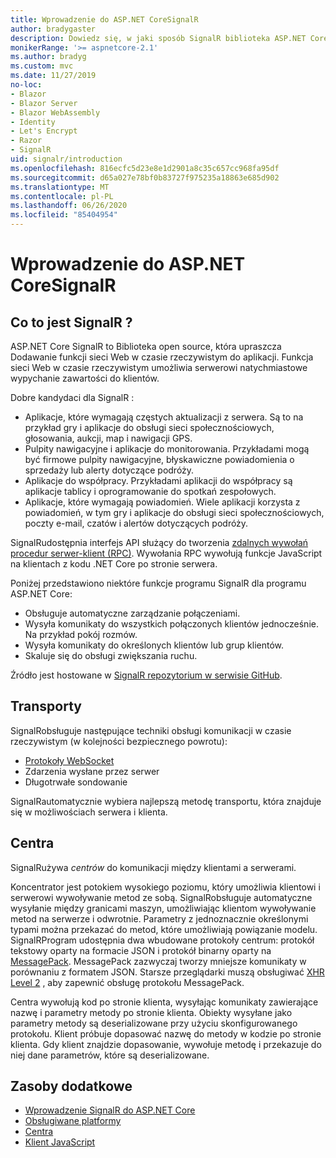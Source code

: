 ```yaml
---
title: Wprowadzenie do ASP.NET CoreSignalR
author: bradygaster
description: Dowiedz się, w jaki sposób SignalR biblioteka ASP.NET Core upraszcza Dodawanie funkcji w czasie rzeczywistym do aplikacji.
monikerRange: '>= aspnetcore-2.1'
ms.author: bradyg
ms.custom: mvc
ms.date: 11/27/2019
no-loc:
- Blazor
- Blazor Server
- Blazor WebAssembly
- Identity
- Let's Encrypt
- Razor
- SignalR
uid: signalr/introduction
ms.openlocfilehash: 816ecfc5d23e8e1d2901a8c35c657cc968fa95df
ms.sourcegitcommit: d65a027e78bf0b83727f975235a18863e685d902
ms.translationtype: MT
ms.contentlocale: pl-PL
ms.lasthandoff: 06/26/2020
ms.locfileid: "85404954"
---
```

# <a name="introduction-to-aspnet-core-signalr"></a>Wprowadzenie do ASP.NET CoreSignalR

## <a name="what-is-signalr"></a>Co to jest SignalR ?

ASP.NET Core SignalR to Biblioteka open source, która upraszcza Dodawanie funkcji sieci Web w czasie rzeczywistym do aplikacji. Funkcja sieci Web w czasie rzeczywistym umożliwia serwerowi natychmiastowe wypychanie zawartości do klientów.

Dobre kandydaci dla SignalR :

* Aplikacje, które wymagają częstych aktualizacji z serwera. Są to na przykład gry i aplikacje do obsługi sieci społecznościowych, głosowania, aukcji, map i nawigacji GPS.
* Pulpity nawigacyjne i aplikacje do monitorowania. Przykładami mogą być firmowe pulpity nawigacyjne, błyskawiczne powiadomienia o sprzedaży lub alerty dotyczące podróży.
* Aplikacje do współpracy. Przykładami aplikacji do współpracy są aplikacje tablicy i oprogramowanie do spotkań zespołowych.
* Aplikacje, które wymagają powiadomień. Wiele aplikacji korzysta z powiadomień, w tym gry i aplikacje do obsługi sieci społecznościowych, poczty e-mail, czatów i alertów dotyczących podróży.

SignalRudostępnia interfejs API służący do tworzenia [zdalnych wywołań procedur serwer-klient (RPC)](https://wikipedia.org/wiki/Remote_procedure_call). Wywołania RPC wywołują funkcje JavaScript na klientach z kodu .NET Core po stronie serwera.

Poniżej przedstawiono niektóre funkcje programu SignalR dla programu ASP.NET Core:

* Obsługuje automatyczne zarządzanie połączeniami.
* Wysyła komunikaty do wszystkich połączonych klientów jednocześnie. Na przykład pokój rozmów.
* Wysyła komunikaty do określonych klientów lub grup klientów.
* Skaluje się do obsługi zwiększania ruchu.

Źródło jest hostowane w [ SignalR repozytorium w serwisie GitHub](https://github.com/dotnet/AspNetCore/tree/master/src/SignalR).

## <a name="transports"></a>Transporty

SignalRobsługuje następujące techniki obsługi komunikacji w czasie rzeczywistym (w kolejności bezpiecznego powrotu):

* [Protokoły WebSocket](https://tools.ietf.org/html/rfc7118)
* Zdarzenia wysłane przez serwer
* Długotrwałe sondowanie

SignalRautomatycznie wybiera najlepszą metodę transportu, która znajduje się w możliwościach serwera i klienta.

## <a name="hubs"></a>Centra

SignalRużywa *centrów* do komunikacji między klientami a serwerami.

Koncentrator jest potokiem wysokiego poziomu, który umożliwia klientowi i serwerowi wywoływanie metod ze sobą. SignalRobsługuje automatyczne wysyłanie między granicami maszyn, umożliwiając klientom wywoływanie metod na serwerze i odwrotnie. Parametry z jednoznacznie określonymi typami można przekazać do metod, które umożliwiają powiązanie modelu. SignalRProgram udostępnia dwa wbudowane protokoły centrum: protokół tekstowy oparty na formacie JSON i protokół binarny oparty na [MessagePack](https://msgpack.org/).  MessagePack zazwyczaj tworzy mniejsze komunikaty w porównaniu z formatem JSON. Starsze przeglądarki muszą obsługiwać [XHR Level 2](https://caniuse.com/#feat=xhr2) , aby zapewnić obsługę protokołu MessagePack.

Centra wywołują kod po stronie klienta, wysyłając komunikaty zawierające nazwę i parametry metody po stronie klienta. Obiekty wysyłane jako parametry metody są deserializowane przy użyciu skonfigurowanego protokołu. Klient próbuje dopasować nazwę do metody w kodzie po stronie klienta. Gdy klient znajdzie dopasowanie, wywołuje metodę i przekazuje do niej dane parametrów, które są deserializowane.

## <a name="additional-resources"></a>Zasoby dodatkowe

* [Wprowadzenie SignalR do ASP.NET Core](xref:tutorials/signalr)
* [Obsługiwane platformy](xref:signalr/supported-platforms)
* [Centra](xref:signalr/hubs)
* [Klient JavaScript](xref:signalr/javascript-client)
